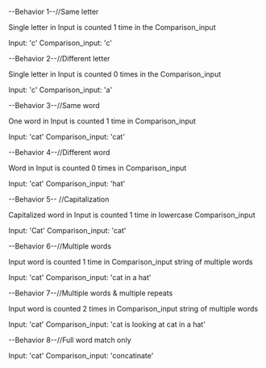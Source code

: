 --Behavior 1--//Same letter

Single letter in Input is counted 1 time in the Comparison_input

Input: 'c'
Comparison_input: 'c'


--Behavior 2--//Different letter

Single letter in Input is counted 0 times in the Comparison_input

Input: 'c'
Comparison_input: 'a'

--Behavior 3--//Same word

One word in Input is counted 1 time in Comparison_input

Input: 'cat'
Comparison_input: 'cat'

--Behavior 4--//Different word

Word in Input is counted 0 times in Comparison_input

Input: 'cat'
Comparison_input: 'hat'

--Behavior 5-- //Capitalization

Capitalized word in Input is counted 1 time in lowercase Comparison_input

Input: 'Cat'
Comparison_input: 'cat'

--Behavior 6--//Multiple words

Input word is counted 1 time in Comparison_input string of multiple words

Input: 'cat'
Comparison_input: 'cat in a hat'

--Behavior 7--//Multiple words & multiple repeats

Input word is counted 2 times in Comparison_input string of multiple words

Input: 'cat'
Comparison_input: 'cat is looking at cat in a hat'

--Behavior 8--//Full word match only

Input: 'cat'
Comparison_input: 'concatinate'
